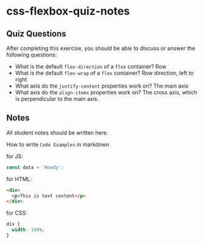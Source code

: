# css-flexbox-quiz-notes

## Quiz Questions

After completing this exercise, you should be able to discuss or answer the following questions:

- What is the default `flex-direction` of a `flex` container?
  Row
- What is the default `flex-wrap` of a `flex` container?
  Row direction, left to right
- What axis do the `justify-content` properties work on?
  The main axis
- What axis do the `align-items` properties work on?
  The cross axis, which is perpendicular to the main axis.

## Notes

All student notes should be written here.

How to write `Code Examples` in markdown

for JS:

```javascript
const data = 'Howdy';
```

for HTML:

```html
<div>
  <p>This is text content</p>
</div>
```

for CSS:

```css
div {
  width: 100%;
}
```

